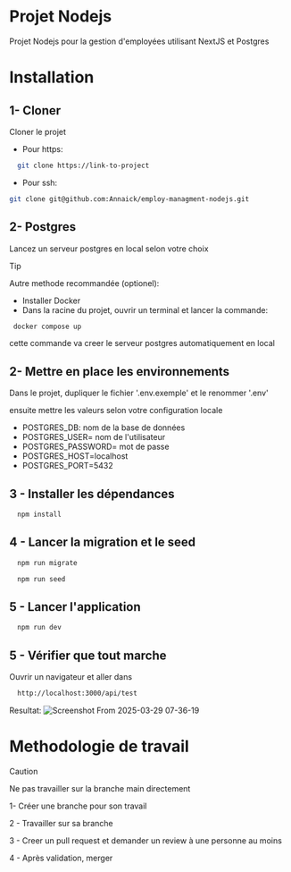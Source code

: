
# Projet Nodejs
Projet Nodejs pour la gestion d'employées utilisant NextJS et Postgres


# Installation

## 1- Cloner
Cloner le projet
  - Pour https:
```bash
  git clone https://link-to-project
```
  - Pour ssh:
  ```bash
  git clone git@github.com:Annaick/employ-managment-nodejs.git
```

## 2- Postgres
Lancez un serveur postgres en local selon votre choix

> [!TIP]
> Autre methode recommandée (optionel):
> - Installer Docker 
> - Dans la racine du projet, ouvrir un terminal et lancer la commande:
> ```bash
>  docker compose up
> ```
> cette commande va creer le serveur postgres automatiquement en local 

## 2- Mettre en place les environnements

Dans le projet, dupliquer le fichier '.env.exemple' et le renommer '.env'

ensuite mettre les valeurs selon votre configuration locale
  - POSTGRES_DB: nom de la base de données
  - POSTGRES_USER= nom de l'utilisateur
  - POSTGRES_PASSWORD= mot de passe
  - POSTGRES_HOST=localhost
  - POSTGRES_PORT=5432


## 3 - Installer les dépendances
```bash
  npm install
```

## 4 - Lancer la migration et le seed

```bash
  npm run migrate
```

```bash
  npm run seed
```


## 5 - Lancer l'application

```bash
  npm run dev
```

## 5 - Vérifier que tout marche
Ouvrir un navigateur et aller dans 
```bash
  http://localhost:3000/api/test
```
Resultat:
![Screenshot From 2025-03-29 07-36-19](https://github.com/user-attachments/assets/607d1bbb-9e94-4950-a8ab-6b95c7cedcae)


# Methodologie de travail

> [!CAUTION]
> Ne pas travailler sur la branche main directement


 1- Créer une branche pour son travail 
 
 2 - Travailler sur sa branche
 
 3 - Creer un pull request et demander un review à une personne au moins 
 
 4 - Après validation, merger 
 
